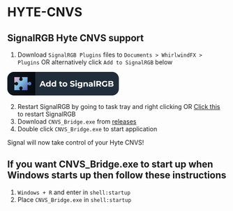 # HYTE-CNVS

## SignalRGB Hyte CNVS support 

1. Download ``SignalRGB Plugins`` files to ``Documents > WhirlwindFX > Plugins`` OR alternatively click ``Add to SignalRGB`` below
   
[![Click here to add this repo to SignalRGB](https://raw.githubusercontent.com/SRGBmods/QMK-Images/main/images/add-to-signalrgb.png)](https://srgbmods.net/s?p=addon/install?url=https://github.com/0xGoldstar/HYTE-CNVS)

2. Restart SignalRGB by going to task tray and right clicking OR [Click this](https://srgbmods.net/s?p=app/restart) to restart SignalRGB
3. Download ``CNVS_Bridge.exe`` from [releases](https://github.com/0xGoldstar/HYTE-CNVS/releases/download/1.0/CNVS_Bridge.exe)
4. Double click ``CNVS_Bridge.exe`` to start application

Signal will now take control of your Hyte CNVS!

## If you want CNVS_Bridge.exe to start up when Windows starts up then follow these instructions
1. ``Windows + R`` and enter in ``shell:startup``
2. Place ``CNVS_Bridge.exe`` in ``shell:startup``
